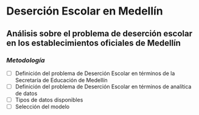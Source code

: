 # Deserción Escolar en Medellín

## Análisis sobre el problema de deserción escolar en los establecimientos oficiales de Medellín

### *Metodología*

- [ ] Definición del problema de Deserción Escolar en términos de la Secretaría de Educación de Medellín
- [ ] Definición del problema de Deserción Escolar en términos de analítica de datos
- [ ] Tipos de datos disponibles
- [ ] Selección del modelo
